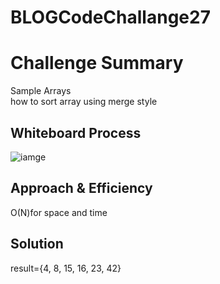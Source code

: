 # BLOGCodeChallange27
# Challenge Summary
Sample Arrays<br />
how to sort array using merge style<br />
## Whiteboard Process
![iamge](/image2.png)

## Approach & Efficiency
O(N)for space and time<br />
## Solution
result={4, 8, 15, 16, 23, 42}<br />